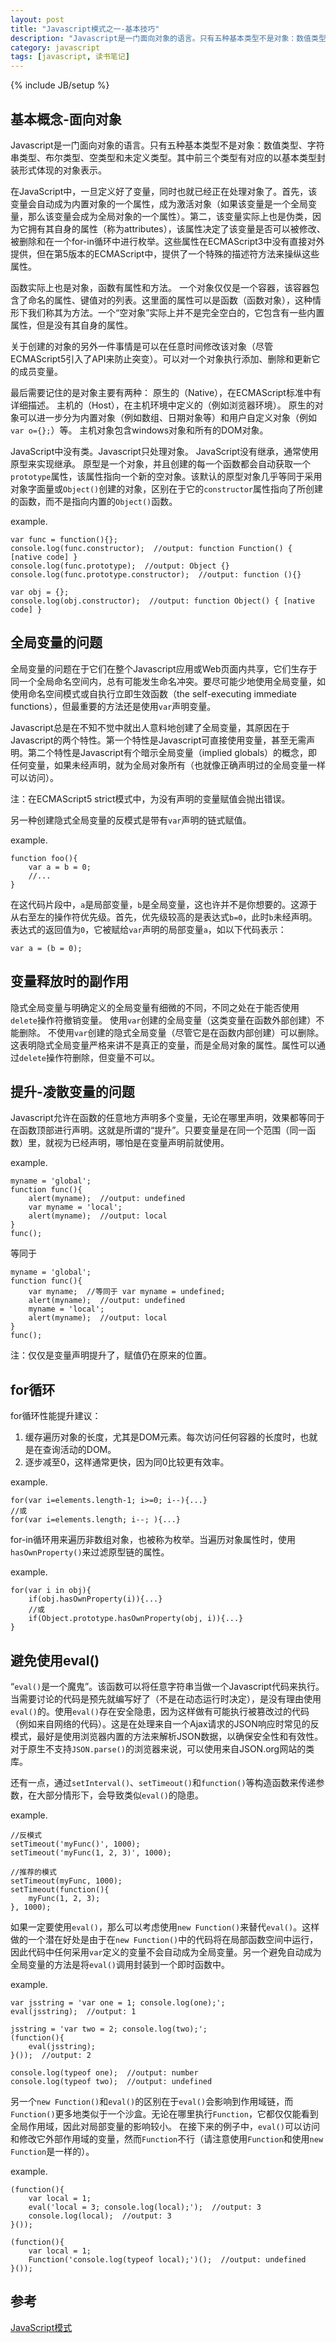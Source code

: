 ```yaml
---
layout: post
title: "Javascript模式之一-基本技巧"
description: "Javascript是一门面向对象的语言。只有五种基本类型不是对象：数值类型、字符串类型、布尔类型、空类型和未定义类型。其中前三个类型有对应的以基本类型封装形式体现的对象表示。"
category: javascript
tags: [javascript, 读书笔记]
---
```

{% include JB/setup %}

基本概念-面向对象
------------------
Javascript是一门面向对象的语言。只有五种基本类型不是对象：数值类型、字符串类型、布尔类型、空类型和未定义类型。其中前三个类型有对应的以基本类型封装形式体现的对象表示。

在JavaScript中，一旦定义好了变量，同时也就已经正在处理对象了。首先，该变量会自动成为内置对象的一个属性，成为激活对象（如果该变量是一个全局变量，那么该变量会成为全局对象的一个属性）。第二，该变量实际上也是伪类，因为它拥有其自身的属性（称为attributes），该属性决定了该变量是否可以被修改、被删除和在一个for-in循环中进行枚举。这些属性在ECMAScript3中没有直接对外提供，但在第5版本的ECMAScript中，提供了一个特殊的描述符方法来操纵这些属性。

函数实际上也是对象，函数有属性和方法。
一个对象仅仅是一个容器，该容器包含了命名的属性、键值对的列表。这里面的属性可以是函数（函数对象），这种情形下我们称其为方法。一个“空对象”实际上并不是完全空白的，它包含有一些内置属性，但是没有其自身的属性。

关于创建的对象的另外一件事情是可以在任意时间修改该对象（尽管ECMAScript5引入了API来防止突变）。可以对一个对象执行添加、删除和更新它的成员变量。

最后需要记住的是对象主要有两种：
原生的（Native），在ECMAScript标准中有详细描述。
主机的（Host），在主机环境中定义的（例如浏览器环境）。
原生的对象可以进一步分为内置对象（例如数组、日期对象等）和用户自定义对象（例如`var o={};`）等。
主机对象包含windows对象和所有的DOM对象。

JavaScript中没有类。Javascript只处理对象。
JavaScript没有继承，通常使用原型来实现继承。
原型是一个对象，并且创建的每一个函数都会自动获取一个`prototype`属性，该属性指向一个新的空对象。该默认的原型对象几乎等同于采用对象字面量或`Object()`创建的对象，区别在于它的`constructor`属性指向了所创建的函数，而不是指向内置的`Object()`函数。

example.

	var func = function(){};
	console.log(func.constructor);  //output: function Function() { [native code] }
	console.log(func.prototype);  //output: Object {}
	console.log(func.prototype.constructor);  //output: function (){}

	var obj = {};
	console.log(obj.constructor);  //output: function Object() { [native code] }


全局变量的问题
----------------
全局变量的问题在于它们在整个Javascript应用或Web页面内共享，它们生存于同一个全局命名空间内，总有可能发生命名冲突。要尽可能少地使用全局变量，如使用命名空间模式或自执行立即生效函数（the self-executing immediate functions），但最重要的方法还是使用`var`声明变量。

Javascript总是在不知不觉中就出人意料地创建了全局变量，其原因在于Javascript的两个特性。第一个特性是Javascript可直接使用变量，甚至无需声明。第二个特性是Javascript有个暗示全局变量（implied globals）的概念，即任何变量，如果未经声明，就为全局对象所有（也就像正确声明过的全局变量一样可以访问）。

注：在ECMAScript5 strict模式中，为没有声明的变量赋值会抛出错误。

另一种创建隐式全局变量的反模式是带有`var`声明的链式赋值。

example.
	
	function foo(){
		var a = b = 0;
		//...
	}

在这代码片段中，`a`是局部变量，`b`是全局变量，这也许并不是你想要的。这源于从右至左的操作符优先级。首先，优先级较高的是表达式`b=0`，此时`b`未经声明。表达式的返回值为`0`，它被赋给`var`声明的局部变量`a`，如以下代码表示：

	var a = (b = 0);


变量释放时的副作用
-------------------
隐式全局变量与明确定义的全局变量有细微的不同，不同之处在于能否使用`delete`操作符撤销变量。
使用`var`创建的全局变量（这类变量在函数外部创建）不能删除。
不使用`var`创建的隐式全局变量（尽管它是在函数内部创建）可以删除。
这表明隐式全局变量严格来讲不是真正的变量，而是全局对象的属性。属性可以通过`delete`操作符删除，但变量不可以。


提升-凌散变量的问题
--------------------
Javascript允许在函数的任意地方声明多个变量，无论在哪里声明，效果都等同于在函数顶部进行声明。这就是所谓的“提升”。只要变量是在同一个范围（同一函数）里，就视为已经声明，哪怕是在变量声明前就使用。

example.

	myname = 'global';
	function func(){
		alert(myname);  //output: undefined
		var myname = 'local';
	   	alert(myname);  //output: local
	}
	func();

等同于

	myname = 'global';
	function func(){
		var myname;  //等同于 var myname = undefined;
		alert(myname);  //output: undefined
		myname = 'local';
		alert(myname);  //output: local
	}
	func();

注：仅仅是变量声明提升了，赋值仍在原来的位置。


for循环
--------
for循环性能提升建议：
1. 缓存遍历对象的长度，尤其是DOM元素。每次访问任何容器的长度时，也就是在查询活动的DOM。
2. 逐步减至0，这样通常更快，因为同0比较更有效率。

example.

	for(var i=elements.length-1; i>=0; i--){...}
	//或
	for(var i=elements.length; i--; ){...}

for-in循环用来遍历非数组对象，也被称为枚举。当遍历对象属性时，使用`hasOwnProperty()`来过滤原型链的属性。

example.

	for(var i in obj){
		if(obj.hasOwnProperty(i)){...}
		//或
		if(Object.prototype.hasOwnProperty(obj, i)){...}
	}


避免使用eval()
---------------
“`eval()`是一个魔鬼”。该函数可以将任意字符串当做一个Javascript代码来执行。当需要讨论的代码是预先就编写好了（不是在动态运行时决定），是没有理由使用`eval()`的。使用`eval()`存在安全隐患，因为这样做有可能执行被篡改过的代码（例如来自网络的代码）。这是在处理来自一个Ajax请求的JSON响应时常见的反模式，最好是使用浏览器内置的方法来解析JSON数据，以确保安全性和有效性。对于原生不支持`JSON.parse()`的浏览器来说，可以使用来自JSON.org网站的类库。

还有一点，通过`setInterval()`、`setTimeout()`和`function()`等构造函数来传递参数，在大部分情形下，会导致类似`eval()`的隐患。

example.

	//反模式 
	setTimeout('myFunc()', 1000);
	setTimeout('myFunc(1, 2, 3)', 1000);

	//推荐的模式 
	setTimeout(myFunc, 1000);
	setTimeout(function(){
		myFunc(1, 2, 3);
	}, 1000);


如果一定要使用`eval()`，那么可以考虑使用`new Function()`来替代`eval()`。这样做的一个潜在好处是由于在`new Function()`中的代码将在局部函数空间中运行，因此代码中任何采用`var`定义的变量不会自动成为全局变量。另一个避免自动成为全局变量的方法是将`eval()`调用封装到一个即时函数中。

example.

	var jsstring = 'var one = 1; console.log(one);';
	eval(jsstring);  //output: 1

	jsstring = 'var two = 2; console.log(two);';
	(function(){
		eval(jsstring);
	}());  //output: 2

	console.log(typeof one);  //output: number
	console.log(typeof two);  //output: undefined

另一个`new Function()`和`eval()`的区别在于`eval()`会影响到作用域链，而`Function()`更多地类似于一个沙盒。无论在哪里执行`Function`，它都仅仅能看到全局作用域，因此对局部变量的影响较小。
在接下来的例子中，`eval()`可以访问和修改它外部作用域的变量，然而`Function`不行（请注意使用`Function`和使用`new Function`是一样的）。

example.

	(function(){
		var local = 1;
		eval('local = 3; console.log(local);');  //output: 3
		console.log(local);  //output: 3
	}());
	
	(function(){
		var local = 1;
		Function('console.log(typeof local);')();  //output: undefined
	}());


参考
-----
[JavaScript模式](http://book.douban.com/subject/11506062/)